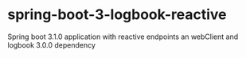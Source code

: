 # spring-boot-3-logbook-reactive
Spring boot 3.1.0 application with reactive endpoints an webClient and logbook 3.0.0 dependency
